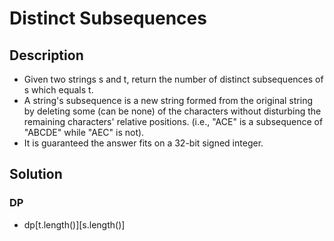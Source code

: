 # Distinct Subsequences

## Description

* Given two strings s and t, return the number of distinct subsequences of s which equals t.
* A string's subsequence is a new string formed from the original string by deleting some (can be none) of the characters without disturbing the remaining characters' relative positions. (i.e., "ACE" is a subsequence of "ABCDE" while "AEC" is not).
* It is guaranteed the answer fits on a 32-bit signed integer.

## Solution

### DP

* dp[t.length()][s.length()]
